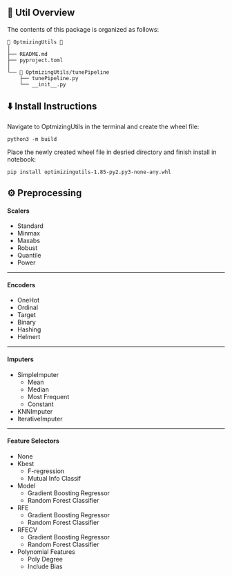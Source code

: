 <!-- STRUCTURE -->
<h2 id="Util-Structure"> 🌵 Util Overview</h2>

The contents of this package is organized as follows:

    📂 OptmizingUtils 📍
    │
    ├── README.md
    ├── pyproject.toml
    │   
    └── 📂 OptmizingUtils/tunePipeline
        ├── tunePipeline.py 
        └── __init__.py 

<h2 id="Install-Instructions"> ⬇️ Install Instructions</h2>

Navigate to OptmizingUtils in the terminal and create the wheel file:

```console
python3 -m build
```

Place the newly created wheel file in desried directory and finish install in notebook:

```console
pip install optimizingutils-1.85-py2.py3-none-any.whl
```

<h2 id="Preprocessing"> ⚙️ Preprocessing</h2>

#### Scalers

* Standard
* Minmax
* Maxabs
* Robust
* Quantile
* Power

----------------------------------------------------------------

#### Encoders

* OneHot
* Ordinal
* Target
* Binary
* Hashing
* Helmert

----------------------------------------------------------------

#### Imputers

* SimpleImputer
    * Mean
    * Median
    * Most Frequent
    * Constant
* KNNImputer
* IterativeImputer
  
----------------------------------------------------------------

#### Feature Selectors

* None
* Kbest
    * F-regression
    * Mutual Info Classif
* Model
    * Gradient Boosting Regressor
    * Random Forest Classifier
* RFE
    * Gradient Boosting Regressor
    * Random Forest Classifier
* RFECV
    * Gradient Boosting Regressor
    * Random Forest Classifier
* Polynomial Features
    * Poly Degree
    * Include Bias
